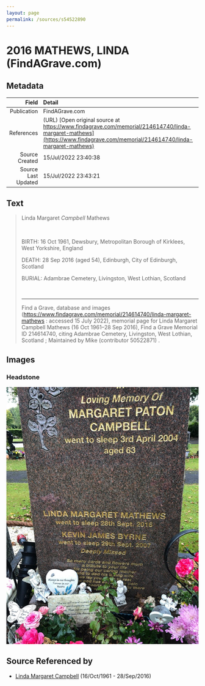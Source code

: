 ```yaml
---
layout: page
permalink: /sources/s54522890
---
```


# 2016 MATHEWS, LINDA (FindAGrave.com)

## Metadata

Field | Detail
---:|:---
Publication | FindAGrave.com
References | (URL) [Open original source at https://www.findagrave.com/memorial/214614740/linda-margaret-mathews](https://www.findagrave.com/memorial/214614740/linda-margaret-mathews)
Source Created | 15/Jul/2022 23:40:38
Source Last Updated | 15/Jul/2022 23:43:21

## Text

> Linda Margaret *Campbell* Mathews
>
> <br/>
>
> BIRTH: 16 Oct 1961, Dewsbury, Metropolitan Borough of Kirklees, West Yorkshire, England
>
> DEATH: 28 Sep 2016 (aged 54), Edinburgh, City of Edinburgh, Scotland
>
> BURIAL: Adambrae Cemetery, Livingston, West Lothian, Scotland  
>
> <br/>
>
> ---
>
> Find a Grave, database and images (https://www.findagrave.com/memorial/214614740/linda-margaret-mathews : accessed 15 July 2022), memorial page for Linda Margaret Campbell Mathews (16 Oct 1961–28 Sep 2016), Find a Grave Memorial ID 214614740, citing Adambrae Cemetery, Livingston, West Lothian, Scotland ; Maintained by Mike (contributor 50522871) .
>

## Images

### Headstone

![Headstone](../media/98616820.jpg)

## Source Referenced by

* [Linda Margaret Campbell](../people/@76650284@-linda-margaret-campbell-b1961-10-16-d2016-9-28.md) (16/Oct/1961 - 28/Sep/2016)

